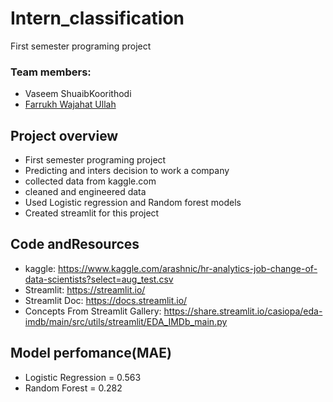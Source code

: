 # Intern_classification
First semester programing project
### Team members:
  * Vaseem ShuaibKoorithodi
  * [Farrukh Wajahat Ullah](https://github.com/Farrukh-Ullah/python_project)
## Project overview
* First semester programing project
* Predicting and inters decision to work a company
* collected data from kaggle.com
* cleaned and engineered data
* Used Logistic regression and Random forest models 
* Created streamlit for this project

## Code andResources
* kaggle: https://www.kaggle.com/arashnic/hr-analytics-job-change-of-data-scientists?select=aug_test.csv
* Streamlit: https://streamlit.io/ </br>
* Streamlit Doc: https://docs.streamlit.io/ </br>
* Concepts From Streamlit Gallery: https://share.streamlit.io/casiopa/eda-imdb/main/src/utils/streamlit/EDA_IMDb_main.py


## Model perfomance(MAE)
* Logistic Regression = 0.563
* Random Forest = 0.282
